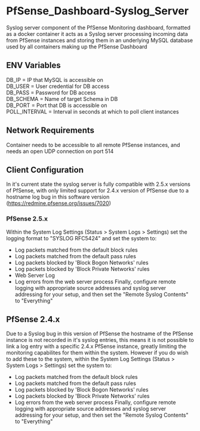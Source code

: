 # PfSense_Dashboard-Syslog_Server
Syslog server component of the PfSense Monitoring dashboard, formatted as a docker container it acts as a Syslog server processing incoming data from PfSense instances and storing them in an underlying MySQL database used by all containers making up the PfSense Dashboard
  
## ENV Variables  
DB_IP = IP that MySQL is accessible on  
DB_USER = User credential for DB access  
DB_PASS = Password for DB access  
DB_SCHEMA = Name of target Schema in DB  
DB_PORT = Port that DB is accessible on  
POLL_INTERVAL = Interval in seconds at which to poll client instances  
  
## Network Requirements
Container needs to be accessible to all remote PfSense instances, and needs an open UDP connection on port 514
  
## Client Configuration
In it's current state the syslog server is fully compatible with 2.5.x versions of PfSense, with only limited support for 2.4.x version of PfSense due to a hostname log bug in this software version (https://redmine.pfsense.org/issues/7020)  
### PfSense 2.5.x
Within the System Log Settings (Status > System Logs > Settings) set the logging format to "SYSLOG RFC5424" and set the system to:  
  - Log packets matched from the default block rules 
  - Log packets matched from the default pass rules
  - Log packets blocked by 'Block Bogon Networks' rules
  - Log packets blocked by 'Block Private Networks' rules
  - Web Server Log
  - Log errors from the web server process
Finally, configure remote logging with appropriate source addresses and syslog server addressing for your setup, and then set the "Remote Syslog Contents" to "Everything"  
## PfSense 2.4.x
Due to a Syslog bug in this version of PfSense the hostname of the PfSense instance is not recorded in it's syslog entries, this means it is not possible to link a log entry with a specific 2.4.x PfSense instance, greatly limiting the monitoring capabilites for them within the system.
However if you do wish to add these to the system, within the System Log Settings (Status > System Logs > Settings) set the system to:  
  - Log packets matched from the default block rules 
  - Log packets matched from the default pass rules
  - Log packets blocked by 'Block Bogon Networks' rules
  - Log packets blocked by 'Block Private Networks' rules
  - Log errors from the web server process
Finally, configure remote logging with appropriate source addresses and syslog server addressing for your setup, and then set the "Remote Syslog Contents" to "Everything"  
